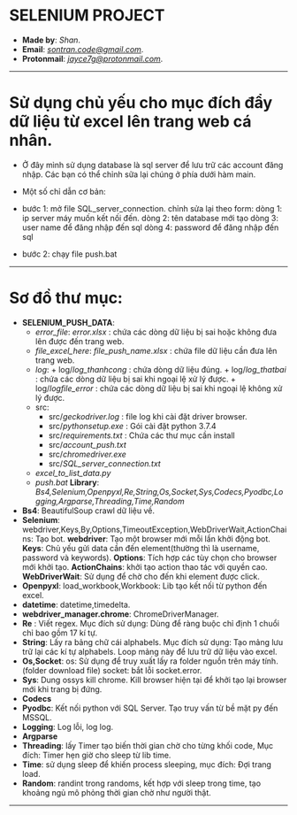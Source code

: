 # SELENIUM PROJECT

- **Made by**: *Shan*.			 			 
- **Email**: *sontran.code@gmail.com*.		 
- **Protonmail**: *jayce7g@protonmail.com*.	 



----------------------------------------
# Sử dụng chủ yếu cho mục đích đẩy dữ liệu từ excel lên trang web cá nhân.
- Ở đây mình sử dụng database là sql server để lưu trữ các account đăng nhập. Các bạn có thể chỉnh sữa lại chúng ở phía dưới hàm main.

- Một số chỉ dẫn cơ bản:
- bước 1:  mở file SQL_server_connection. chỉnh sửa lại theo form:
	dòng 1:  ip server máy muốn kết nối đến.
	dòng 2: tên database mới tạo
	dòng 3: user name để đăng nhập đến sql
	dòng 4: password để đăng nhập đến sql
- bước 2: chạy file push.bat
----------------------------------------

# Sơ đồ thư mục:
- **SELENIUM_PUSH_DATA**:
	+ *error_file*:
			*error.xlsx* : chứa các dòng dữ liệu bị sai hoặc không đưa lên được đến trang web.
	+ *file_excel_here*:
			*file_push_name.xlsx* : chứa file dữ liệu cần đưa lên trang web.
	+ *log*:
			+ log/*log_thanhcong* : chứa dòng dữ liệu đúng.
			+ log/*log_thatbai*	: chứa các dòng dữ liệu bị sai khi ngoại lệ xử lý được.
			+ log/*logfile_error* : chứa các dòng dữ liệu bị sai khi ngoại lệ không xử lý được.
	+ src:
		+ src/*geckodriver.log* : file log khi cài đặt driver browser.
		+ src/*pythonsetup.exe*	: Gói cài đặt python 3.7.4
		+ src/*requirements.txt* : Chứa các thư mục cần install
		+ src/*account_push.txt*
		+ src/*chromedriver.exe*
		+ src/*SQL_server_connection.txt*
	+ *excel_to_list_data.py*
	+ *push.bat*
**Library**: *Bs4,Selenium,Openpyxl,Re,String,Os,Socket,Sys,Codecs,Pyodbc,Logging,Argparse,Threading,Time,Random*
- **Bs4**: BeautifulSoup crawl dữ liệu về.
- **Selenium**: webdriver,Keys,By,Options,TimeoutException,WebDriverWait,ActionChains:	Tạo bot.
	**webdriver**: Tạo một browser mới mỗi lần khởi động bot.
	**Keys**: Chủ yếu gửi data cần đến element(thường thì là username, password và keywords).
	**Options**: Tích hợp các tùy chọn cho browser mới khởi tạo.
	**ActionChains**: khởi tạo action thao tác với quyền cao.
	**WebDriverWait**: Sử dụng để chờ cho đến khi element được click.
- **Openpyxl**: load_workbook,Workbook: Lib tạo kết nối từ python đến excel.
- **datetime**: datetime,timedelta.
- **webdriver_manager.chrome**: ChromeDriverManager.
- **Re** : Viết regex. Mục đích sử dụng:
	Dùng để ràng buộc chỉ định 1 chuổi chỉ bao gồm 17 kí tự.
- **String**: Lấy ra bảng chữ cái alphabels. Mục đích sử dụng:
	Tạo mảng lưu trữ lại các kí tự alphabels.
	Loop mảng này để lưu trữ dữ liệu vào excel.
- **Os,Socket**:
	os: Sử dụng để truy xuất lấy ra folder nguồn trên máy tính. (folder download file)
	socket: bắt lỗi socket.error.
- **Sys**: Dung ossys kill chrome.
	Kill browser hiện tại để khởi tạo lại browser mới khi trang bị đứng.
- **Codecs**
- **Pyodbc**: Kết nối python với SQL Server. Tạo truy vấn từ bề mặt py đến MSSQL.
- **Logging**: Log lỗi, log log.
- **Argparse**
- **Threading**: lấy Timer tạo biến thời gian chờ cho từng khối code, Mục đích:
	Timer hẹn giờ cho sleep từ lib time.
- **Time**: sử dụng sleep để khiến process sleeping, mục đích:
	Đợi trang load.
- **Random**: randint trong randoms, kết hợp với sleep trong time, tạo khoảng ngủ mô phỏng thời gian chờ như người thật.

------------------